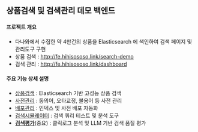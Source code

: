 ## 상품검색 및 검색관리 데모 백엔드

#### 프로젝트 개요   
-  다나와에서 수집한 약 4만건의 상품을 Elasticsearch 에 색인하여 검색 페이지 및 관리도구 구현
- 상품 검색 : http://fe.hihisososo.link/search-demo
- 검색 관리 : http://fe.hihisososo.link/dashboard


#### 주요 기능 상세 설명
- [상품검색](./docs/product-search.md) : Elasticsearch 기반 고성능 상품 검색
- [사전관리](./docs/dictionary-management.md) : 동의어, 오타교정, 불용어 등 사전 관리
- [배포관리](./docs/deployment-management.md) : 인덱스 및 사전 배포 자동화
- [검색시뮬레이터](./docs/search-simulator.md) : 검색 쿼리 테스트 및 분석 도구
- **[검색평가](./docs/search-evaluation.md)**(중요) : 클릭로그 분석 및 LLM 기반 검색 품질 평가
